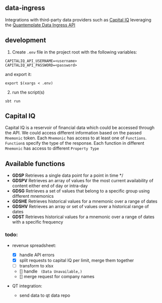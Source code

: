 ## data-ingress

Integrations with third-party data providers such as [Capital IQ](https://www.capitaliq.com) leveraging the [Quantemplate Data Ingress API](https://quantemplate.readme.io/docs/getting-started#-data-ingress)

## development

1. Create `.env` file in the project root with the following variables:

```
CAPITALIQ_API_USERNAME=<username>
CAPITALIQ_API_PASSWORD=<password>
```

and export it:

```
export $(xargs < .env)
```

2. run the script(s)

```
sbt run
```

## Capital IQ

Capital IQ is a reservoir of financial data which could be accessed through the API.
We could access different information based on the passed `Mnemonic` token.
Each `Mnemonic` has access to at least one of `Functions`. `Function`s specify the type of the response. Each function in different `Mnemonic` has access to different `Property Type`

## Available functions

- **GDSP** Retrieves a single data point for a point in time */
- **GDSPV** Retrieves an array of values for the most current availability of content either end of day or intra-day
- **GDSG** Retrieves a set of values that belong to a specific group using different mnemonics
- **GDSHE** Retrieves historical values for a mnemonic over a range of dates
- **GDSHV** Retrieves an array or set of values over a historical range of dates
- **GDST** Retrieves historical values for a mnemonic over a range of dates with a specific frequency

### todo:

- revenue spreadsheet:

  - [X] handle API errors
  - [X] split requests to capital IQ per limit, merge them together
  - [ ] transform to xlsx

  - [] handle ` (Data Unavailable,)`
  - [] merge request for company names
- QT integration:

  - send data to qt data repo

